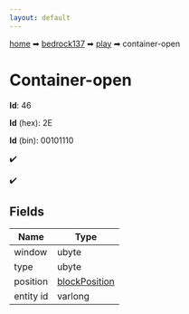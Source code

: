 ```yaml
---
layout: default
---
```


[home](/) ➡ [bedrock137](/protocol/bedrock137) ➡ [play](/protocol/bedrock137/play) ➡ container-open

# Container-open

**Id**: 46

**Id** (hex): 2E

**Id** (bin): 00101110

✔️

✔️

## Fields

Name | Type
---|---
window | ubyte
type | ubyte
position | [blockPosition](/protocol/bedrock137/types/block-position)
entity id | varlong

